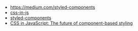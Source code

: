 - https://medium.com/styled-components
- [css-in-js](https://github.com/MicheleBertoli/css-in-js)
- [styled-components](styled-components)
- [CSS in JavaScript: The future of component-based styling](https://medium.freecodecamp.com/css-in-javascript-the-future-of-component-based-styling-70b161a79a32) 
